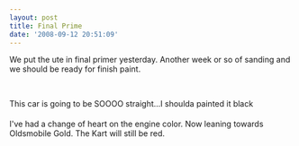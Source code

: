 ```yaml
---
layout: post
title: Final Prime
date: '2008-09-12 20:51:09'
---
```

We put the ute in final primer yesterday.  Another week or so of sanding and we should be ready for finish paint.

<img src="http://i149.photobucket.com/albums/s66/ddstnkmp/manifold046.jpg" border="0" alt="" />

<img src="http://i149.photobucket.com/albums/s66/ddstnkmp/manifold047.jpg" border="0" alt="" />

<img src="http://i149.photobucket.com/albums/s66/ddstnkmp/manifold050.jpg" border="0" alt="" />

This car is going to be SOOOO straight...I shoulda painted it black <img src="http://forum.studebakerdriversclub.com/images/icon_smile_wink.gif" border="0" alt="" width="15" height="15" align="middle" />

I've had a change of heart on the engine color.  Now leaning towards Oldsmobile Gold.  The Kart will still be red.<span style="font-family: Verdana,Arial,Helvetica; color: midnightblue; font-size: x-small;"><span id="msg" class="spnMessageText">
</span></span>
